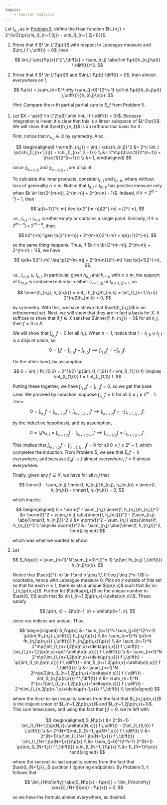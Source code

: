 ```yaml
---
topics:
    - Fourier analysis
---
```


<problem>

Let $I_{n,j}$ as in [Problem 5](./09s.5), define the Haar function $h_{n,j} = 2^{n/2}\p{\chi_{I_{n+1,2j}} - \chi_{I_{n+1,2j+1}}}$.

1. Prove that if $f \in L^2\p{I}$ with respect to Lebesgue measure and $\int_I f \,\diff{t} = 0$, then

    $$
    \int_I \abs{f\p{x}}^2 \,\diff{x} = \sum_{n,j} \abs{\int f\p{t}h_{n,j}\p{t} \,\diff{t}}^2.
    $$

2. Prove that if $f \in L^1\p{I}$ and $\int_I f\p{t} \diff{t} = 0$, then almost everywhere on $I$,

    $$
    f\p{x} = \sum_{n=1}^\infty \sum_{j=0}^{2^n-1} \p{\int f\p{t}h_{n,j\p{t} \,\diff{t}}}h_{n,j}\p{x}.
    $$

    _Hint:_ Compare the $n$-th partial partial sum to $E_nf$ from Problem 5.

</problem>

<solution>

1. Let $X = \set{f \in L^2\p{I} \mid \int_I f \,\diff{t} = 0}$. Because integration is linear, it's clear that this is a linear subspace of $L^2\p{I}$. We will show that $\set{h_{n,j}}$ is an orthonormal basis for $X$.

    First, notice that $h_{n,j} \in X$ by symmetry. Also,

    $$
    \begin{aligned}
       \norm{h_{n,j}}
            = \int_I \abs{h_{n,j}}^2
           &= 2^n \int_I \p{\chi_{I_{n+1,2j}} + \chi_{I_{n+1,2j+1}}} \\
           &= 2^n\p{\frac{1}{2^{n+1}} + \frac{1}{2^{n+1}}} \\
           &= 1,
    \end{aligned}
    $$

    since $\chi_{I_{n+1,2j}}$ and $\chi_{I_{n+1,2j+1}}$ are disjoint.

    To calculate the inner products, consider $I_{n,j}$ and $I_{m,k}$, where without loss of generality $n \leq m$. Notice that $I_{n,j} \cap I_{m,k}$ has positive measure only when $k \in \br{2^{m-n}j, 2^{m-n}j + 2^{m-n} - 1}$. Indeed, if $k \leq 2^{m-n}j - 1$, then

    $$
    \p{k+1}2^{-m} \leq \p{2^{m-n}j}2^{-m} = j2^{-n},
    $$

    i.e., $I_{n,j} \cap I_{m,k}$ is either empty or contains a single point. Similarly, if $k \geq 2^{m-n}j + 2^{m-n}$, then

    $$
    k2^{-m} \geq \p{2^{m-n}j + 2^{m-n}}2^{-m} = \p{j+1}2^{-n},
    $$

    so the same thing happens. Thus, if $k \in \br{2^{m-n}j, 2^{m-n}j + 2^{m-n} - 1}$, we have

    $$
    \p{k+1}2^{-m} \leq \p{2^{m-n}j + 2^{m-n}}2^{-m} \leq \p{j+1}2^{-n},
    $$

    i.e., $I_{m,k} \subseteq I_{n,j}$. In particular, given $h_{n,j}$ and $h_{m,k}$ with $n \leq m$, the support of $h_{m,k}$ is contained entirely in either $I_{n+1,2j}$ or $I_{n+1,2j+1}$, so

    $$
    \inner{h_{n,j}, h_{m,k}}
        = \int_I h_{n,j}h_{m,k}
        = \int_{I_{n+1,2j+i}} 2^{n/2}h_{m,k}
        = 0,
    $$

    by symmetry. With this, we have shown that $\set{h_{n,j}}$ is an orthonormal set. Next, we will show that they are in fact a basis for $X$. It suffices to show that if $f \in X$ satisfies $\inner{f, h_{n,j}} = 0$ for all $n, j$, then $f = 0$ in $X$.

    We will show that $\int_{I_{n,j}} f = 0$ for all $n, j$. When $n = 1$, notice that $I = I_{1,0} \cup I_{1,1}$ is a disjoint union, so

    $$
    0
        = \int_I f
        = \int_{I_{1,0}} f + \int_{I_{1,0}} f
    \implies \int_{I_{1,0}} f = -\int_{I_{1,1}} f.
    $$

    On the other hand, by assumption,

    $$
    0
        = \int_I fh_{0,0}
        = 2^{1/2} \p{\int_{I_{1,0}} f - \int_{I_{1,1}} f}
    \implies \int_{I_{1,0}} f = \int_{I_{1,1}} f.
    $$

    Putting these together, we have $\int_{I_{1,0}} f = \int_{I_{1,1}}f = 0$, so we get the base case. We proceed by induction: suppose $\int_{I_{n,j}} f = 0$ for all $0 \leq j \leq 2^n - 1$. Then

    $$
    0
        = \int_{I_{n,j}} f
        = \int_{I_{n+1,2j}} f + \int_{I_{n+1,2j+1}} f
    \implies \int_{I_{n+1,2j}} f = -\int_{I_{n+1,2j+1}} f,
    $$

    by the inductive hypothesis, and by assumption,

    $$
    0
        = \int_I fh_{n,j}
        = \int_{I_{n+1,2j}} f - \int_{I_{n+1,2j+1}} f
    \implies \int_{I_{n+1,2j}} f = \int_{I_{n+1,2j+1}} f.
    $$

    This implies that $\int_{I_{n+1,2j}} f = \int_{I_{n+1,2j+1}} f = 0$ for all $0 \leq j \leq 2^n - 1$, which completes the induction. From Problem 5, we see that $E_nf = 0$ everywhere, and because $E_nf \to f$ almost everywhere, $f = 0$ almost everywhere.

    Finally, given any $f \in X$, we have for all $n, j$ that

    $$
    \inner{f - \sum_{n,j} \inner{f, h_{n,j}}h_{n,j}, h_{m,k}}
        = \inner{f, h_{m,k}} - \inner{f, h_{m,k}}
        = 0,
    $$

    which implies

    $$
    \begin{aligned}
        0
            = \norm{f - \sum_{n,j} \inner{f, h_{n,j}}h_{n,j}}^2
           &= \norm{f}^2 + \sum_{n,j} \abs{\inner{f, h_{n,j}}}^2 - 2\sum_{n,j} \abs{\inner{f, h_{n,j}}}^2 \\
           &= \norm{f}^2 - \sum_{n,j} \abs{\inner{f, h_{n,j}}}^2 \\
        \implies
        \norm{f}^2
            &= \sum_{n,j} \abs{\inner{f, h_{n,j}}}^2,
    \end{aligned}
    $$

    which was what we wanted to show.

2. Let

    $$
    S_N\p{x} = \sum_{n=1}^N \sum_{j=0}^{2^n-1} \p{\int fh_{n,j} \,\diff{t}} h_{n,j}\p{x}.
    $$

    Notice that $\set{j2^{-n} \in I \mid n \geq 1,\ 0 \leq j \leq 2^n-1}$ is countable, hence with Lebesgue measure $0$. Pick an $x$ outside of this set so that for each $n \geq 1$, there exists a unique $j\p{n,x}$ such that $x \in I_{n,j\p{n,x}}$. Further let $\delta\p{j,x}$ be the unique number in $\set{0, 1}$ such that $x \in I_{n+1,2j\p{n,x}+\delta\p{n,x}}$. These satisfy

    $$
    j\p{n, x} = 2j\p{n-1, x} + \delta\p{n-1, x},
    $$

    since our indices are unique. Thus,

    $$
    \begin{aligned}
        S_N\p{x}
            &= \sum_{n=1}^N \sum_{j=0}^{2^n-1} \p{\int fh_{n,j} \,\diff{t}} h_{n,j}\p{x} \\
            &= \sum_{n=1}^N \p{\int fh_{n,j\p{n,x}} \,\diff{t}} h_{n,j\p{n,x}}\p{x} \\
            &= \sum_{n=1}^N 2^n\p{\int_{I_{n+1,2j\p{n,x}+\delta\p{n,x}}} f \,\diff{t} - \int_{I_{n+1,2j\p{n,x}+\p{1-\delta\p{n,x}}}} f \,\diff{t}} \\
            &= \sum_{n=1}^N 2^n\p{\int_{I_{n+1,2j\p{n,x}+\delta\p{n,x}}} f \,\diff{t} - \p{\int_{I_{n,j\p{n,x}}} f \,\diff{t} - \int_{I_{n+1,2j\p{n,x}+\delta\p{n,x}}} f \,\diff{t}}} \\
            &= \sum_{n=1}^N 2^n\p{2\int_{I_{n+1,2j\p{n,x}+\delta\p{n,x}}} f \,\diff{t} - \int_{I_{n,j\p{n,x}}} f \,\diff{t}} \\
            &= \sum_{n=1}^N 2^{n+1}\int_{I_{n+1,2j\p{n,x}+\delta\p{n,x}}} f \,\diff{t} - 2^n\int_{I_{n,2j\p{n-1,x}+\delta\p{n-1,x}}} f \,\diff{t} \\
    \end{aligned}
    $$

    where the third-to-last equality comes from the fact that $I_{n,j\p{n,x}}$ is the disjoint union of $I_{n+1,2j\p{n,x}}$ and $I_{n+1,2j\p{n,x}+1}$. This sum telescopes, and using the fact that $\int_I f = 0$, we're left with

    $$
    \begin{aligned}
        S_N\p{x}
            &= 2^{N+1} \int_{I_{N+1,2j\p{N,x}+\delta\p{N,x}}} f \,\diff{t} - 2\int_{I_{0,0}} f \,\diff{t} \\
            &= 2^{N+1}\int_{I_{N+1,j\p{N+1,x}}} f \,\diff{t} \\
            &= 2^{N+1}\p{\int_{I_{N+1,j\p{N+1,x}}} f \,\diff{t}} \chi_{I_{N+1,j\p{N+1,x}}}\p{x} \\
            &= \sum_{j=0}^{2^N-1} 2^{N+1} \p{\int_{I_{N+1,j}} f \,\diff{t}} \chi_{I_{N+1,j}}\p{x} \\
            &= E_{N+1}f\p{x}.
    \end{aligned}
    $$

    where the second-to-last equality comes from the fact that $\set{I_{N+1,j}}_j$ partition $I$ (ignoring endpoints). By Problem 5, it follows that

    $$
    \lim_{N\to\infty} \abs{S_N\p{x} - f\p{x}}
        = \lim_{N\to\infty} \abs{E_{N+1}\p{x} - f\p{x}}
        = 0,
    $$

    so we have the formula almost everywhere, as desired.

</solution>
